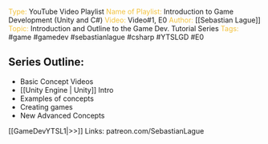 <span style="color: #f2c23d;">Type:</span> YouTube Video Playlist
<span style="color: #f2c23d;">Name of Playlist:</span> Introduction to Game Development (Unity and C#)
<span style="color: #f2c23d;">Video: </span>Video#1, E0
<span style="color: #f2c23d;">Author: 
</span> [[Sebastian Lague]]
<span style="color: #f2c23d;">Topic: </span> Introduction and Outline to the Game Dev. Tutorial Series
<span style="color: #f2c23d;">Tags:</span> #game #gamedev #sebastianlague #csharp #YTSLGD #E0


## Series Outline:
- Basic Concept Videos
- [[Unity Engine | Unity]] Intro
- Examples of concepts
- Creating games
- New Advanced Concepts

[[GameDevYTSL1|>>]]
Links: patreon.com/SebastianLague